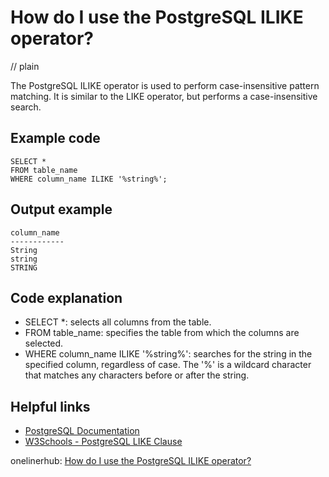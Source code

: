 # How do I use the PostgreSQL ILIKE operator?
// plain

The PostgreSQL ILIKE operator is used to perform case-insensitive pattern matching. It is similar to the LIKE operator, but performs a case-insensitive search.

## Example code

```
SELECT *
FROM table_name
WHERE column_name ILIKE '%string%';
```

## Output example

```
column_name
------------
String
string
STRING
```

## Code explanation

- SELECT *: selects all columns from the table.
- FROM table_name: specifies the table from which the columns are selected.
- WHERE column_name ILIKE '%string%': searches for the string in the specified column, regardless of case. The '%' is a wildcard character that matches any characters before or after the string.

## Helpful links
- [PostgreSQL Documentation](https://www.postgresql.org/docs/9.1/functions-matching.html)
- [W3Schools - PostgreSQL LIKE Clause](https://www.w3schools.com/sql/sql_like.asp)

onelinerhub: [How do I use the PostgreSQL ILIKE operator?](https://onelinerhub.com/postgresql/how-do-i-use-the-postgresql-ilike-operator)